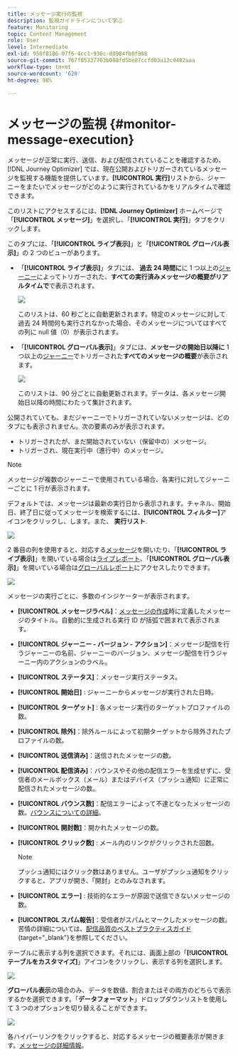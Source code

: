 ```yaml
---
title: メッセージ実行の監視
description: 監視ガイドラインについて学ぶ
feature: Monitoring
topic: Content Management
role: User
level: Intermediate
exl-id: 950f8186-07f6-4cc1-936c-d0984fb0f988
source-git-commit: 767f85337703b080fd5be87ccfd03a12c9482aaa
workflow-type: tm+mt
source-wordcount: '620'
ht-degree: 98%

---
```


# メッセージの監視 {#monitor-message-execution}

メッセージが正常に実行、送信、および配信されていることを確認するため、[!DNL Journey Optimizer] では、現在公開およびトリガーされているメッセージを監視する機能を提供しています。**[!UICONTROL 実行]**&#x200B;リストから、ジャーニー<!--and APIs-->をまたいでメッセージがどのように実行されているかをリアルタイムで確認できます。

このリストにアクセスするには、**[!DNL Journey Optimizer]** ホームページで「**[!UICONTROL メッセージ]**」を選択し、「**[!UICONTROL 実行]**」タブをクリックします。

このタブには、「**[!UICONTROL ライブ表示]**」と「**[!UICONTROL グローバル表示]**」の 2 つのビューがあります。

* 「**[!UICONTROL ライブ表示]**」タブには、 **過去 24 時間に**&#x200B;に 1 つ以上の[ジャーニー](../building-journeys/journey.md)によってトリガーされた、**すべての実行済みメッセージの概要がリアルタイムで**&#x200B;で表示されます。

   ![](assets/message-execution-tab-live.png)

   このリストは、60 秒ごとに自動更新されます。特定のメッセージに対して過去 24 時間何も実行されなかった場合、そのメッセージについてはすべての列に null 値（0）が表示されます。

* 「**[!UICONTROL グローバル表示]**」タブには、**メッセージの開始日以降に** 1 つ以上の[ジャーニー](../building-journeys/journey.md)でトリガーされた&#x200B;**すべてのメッセージの概要**&#x200B;が表示されます。

   ![](assets/message-execution-tab-global.png)

   このリストは、90 分ごとに自動更新されます。データは、各メッセージ開始日以降の時間にわたって集計されます。

公開されていても、まだジャーニーでトリガーされていないメッセージは、どのタブにも表示されません。次の要素のみが表示されます。
* トリガーされたが、まだ開始されていない（保留中の）メッセージ。
* トリガーされ、現在実行中（進行中）のメッセージ。

>[!NOTE]
>
>メッセージが複数のジャーニーで使用されている場合、各実行に対してジャーニーごとに 1 行が表示されます。

デフォルトでは、メッセージは最新の実行日から表示されます。チャネル、開始日、終了日に従ってメッセージを検索するには、**[!UICONTROL フィルター]**&#x200B;アイコンをクリックし、します。また、 **実行リスト**.

![](assets/message-execution-tab-filters.png)

2 番目の列を使用すると、対応する[メッセージ](create-message.md)を開いたり、「**[!UICONTROL ライブ表示]**」を開いている場合は[ライブレポート](../reports/live-report.md)、「**[!UICONTROL グローバル表示]**」を開いている場合は[グローバルレポート](../reports/global-report.md)にアクセスしたりできます。<!--**[!UICONTROL Quick action]**-->

![](assets/message-execution-open-live-report.png)

メッセージの実行ごとに、多数のインジケーターが表示されます。

* **[!UICONTROL メッセージラベル]**：[メッセージの作成](create-message.md)時に定義したメッセージのタイトル。自動的に生成される実行 ID が括弧で囲まれて表示されます。

   <!--**[!UICONTROL Execution ID]**: Automatically generated identifier.
  **[!UICONTROL Source]**: Name of the journey leveraging that message.-->

* **[!UICONTROL ジャーニー - バージョン - アクション]**：メッセージ配信を行うジャーニーの名前、ジャーニーのバージョン、メッセージ配信を行うジャーニー内のアクションのラベル。

* **[!UICONTROL ステータス]**：メッセージ実行ステータス。

* **[!UICONTROL 開始日]** : ジャーニーからメッセージが実行された日時。

* **[!UICONTROL ターゲット]** : 各メッセージ実行のターゲットプロファイルの数。

* **[!UICONTROL 除外]**：除外ルールによって初期ターゲットから除外されたプロファイルの数。

* **[!UICONTROL 送信済み]**：送信されたメッセージの数。

* **[!UICONTROL 配信済み]**：バウンスやその他の配信エラーを生成せずに、受信者のメールボックス（メール）またはデバイス（プッシュ通知）に正常に配信されたメッセージの数。

* **[!UICONTROL バウンス数]**：配信エラーによって不達となったメッセージの数。[バウンスについての詳細](suppression-list.md)。

* **[!UICONTROL 開封数]**：開かれたメッセージの数。

* **[!UICONTROL クリック数]** : メール内のリンクがクリックされた回数。

   >[!NOTE]
   >
   >プッシュ通知にはクリック数はありません。ユーザがプッシュ通知をクリックすると、アプリが開き、「開封」とのみなされます。

* **[!UICONTROL エラー]** : 技術的なエラーが原因で送信できないメッセージの数。

* **[!UICONTROL スパム報告]**：受信者がスパムとマークしたメッセージの数。苦情の詳細については、[配信品質のベストプラクティスガイド](https://experienceleague.adobe.com/docs/deliverability-learn/deliverability-best-practice-guide/metrics-for-deliverability/complaints.html?lang=ja#metrics-for-deliverability){target=&quot;_blank&quot;}を参照してください。

テーブルに表示する列を選択できます。それには、画面上部の「**[!UICONTROL テーブルをカスタマイズ]**」アイコンをクリックし、表示する列を選択します。

![](assets/message-execution-customize-table.png)

**グローバル表示**&#x200B;の場合のみ、データを数値、割合またはその両方のどちらで表示するかを選択できます。「**データフォーマット**」ドロップダウンリストを使用して 3 つのオプションを切り替えることができます。

![](assets/message-execution-data-format.png)

各ハイパーリンクをクリックすると、対応するメッセージの概要表示が開きます。[メッセージの詳細情報](create-message.md)。
